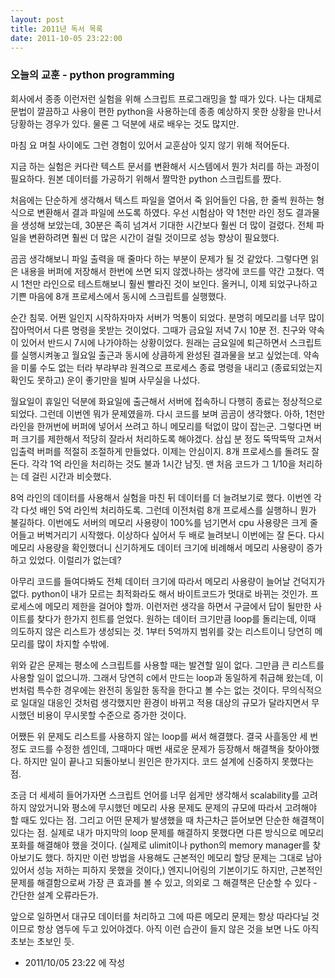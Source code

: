 ```yaml
---
layout: post
title: 2011년 독서 목록
date: 2011-10-05 23:22:00
---
```


### 오늘의 교훈 - python programming


회사에서 종종 이런저런 실험을 위해 스크립트 프로그래밍을 할 때가 있다. 나는 대체로 문법이 깔끔하고 사용이 편한 python을 사용하는데 종종 예상하지 못한 상황을 만나서 당황하는 경우가 있다. 물론 그 덕분에 새로 배우는 것도 많지만.

마침 요 며칠 사이에도 그런 경험이 있어서 교훈삼아 잊지 않기 위해 적어둔다.

지금 하는 실험은 커다란 텍스트 문서를 변환해서 시스템에서 뭔가 처리를 하는 과정이 필요하다. 원본 데이터를 가공하기 위해서 짤막한 python 스크립트를 짰다.

처음에는 단순하게 생각해서 텍스트 파일을 열어서 죽 읽어들인 다음, 한 줄씩 원하는 형식으로 변환해서 결과 파일에 쓰도록 하였다. 우선 시험삼아 약 1천만 라인 정도 결과물을 생성해 보았는데, 30분은 족히 넘겨서 기대한 시간보다 훨씬 더 많이 걸렸다. 전체 파일을 변환하려면 훨씬 더 많은 시간이 걸릴 것이므로 성능 향상이 필요했다.

곰곰 생각해보니 파일 출력을 매 줄마다 하는 부분이 문제가 될 것 같았다. 그렇다면 읽은 내용을 버퍼에 저장해서 한번에 쓰면 되지 않겠나하는 생각에 코드를 약간 고쳤다. 역시 1천만 라인으로 테스트해보니 훨씬 빨라진 것이 보인다. 올커니, 이제 되었구나하고 기쁜 마음에 8개 프로세스에서 동시에 스크립트를 실행했다.

순간 침묵. 어쩐 일인지 시작하자마자 서버가 먹통이 되었다. 분명히 메모리를 너무 많이 잡아먹어서 다른 명령을 못받는 것이었다. 그때가 금요일 저녁 7시 10분 전. 친구와 약속이 있어서 반드시 7시에 나가야하는 상황이었다. 원래는 금요일에 퇴근하면서 스크립트를 실행시켜놓고 월요일 출근과 동시에 상큼하게 완성된 결과물을 보고 싶었는데. 약속을 미룰 수도 없는 터라 부랴부랴 원격으로 프로세스 종료 명령을 내리고 (종료되었는지 확인도 못하고) 운이 좋기만을 빌며 사무실을 나섰다.

월요일이 휴일인 덕분에 화요일에 출근해서 서버에 접속하니 다행히 종료는 정상적으로 되었다. 그런데 이번엔 뭐가 문제였을까. 다시 코드를 보며 곰곰이 생각했다. 아하, 1천만 라인을 한꺼번에 버퍼에 넣어서 쓰려고 하니 메모리를 턱없이 많이 잡는군. 그렇다면 버퍼 크기를 제한해서 적당히 잘라서 처리하도록 해야겠다. 삼십 분 정도 뚝딱뚝딱 고쳐서 입출력 버퍼를 적절히 조절하게 만들었다. 이제는 안심이지. 8개 프로세스를 돌려도 잘 돈다. 각각 1억 라인을 처리하는 것도 불과 1시간 남짓. 맨 처음 코드가 그 1/10을 처리하는 데 걸린 시간과 비슷했다.

8억 라인의 데이터를 사용해서 실험을 마친 뒤 데이터를 더 늘려보기로 했다. 이번엔 각각 다섯 배인 5억 라인씩 처리하도록. 그런데 이전처럼 8개 프로세스를 실행하니 뭔가 불길하다. 이번에도 서버의 메모리 사용량이 100%를 넘기면서 cpu 사용량은 크게 줄어들고 버벅거리기 시작했다. 이상하다 싶어서 두 배로 늘려보니 이번에는 잘 돈다. 다시 메모리 사용량을 확인했더니 신기하게도 데이터 크기에 비례해서 메모리 사용량이 증가하고 있었다. 이럴리가 없는데?

아무리 코드를 들여다봐도 전체 데이터 크기에 따라서 메모리 사용량이 늘어날 건덕지가 없다. python이 내가 모르는 최적화라도 해서 바이트코드가 멋대로 바뀌는 것인가. 프로세스에 메모리 제한을 걸어야 할까. 이런저런 생각을 하면서 구글에서 답이 될만한 사이트를 찾다가 한가지 힌트를 얻었다. 원하는 데이터 크기만큼 loop를 돌리는데, 이때 의도하지 않은 리스트가 생성되는 것. 1부터 5억까지 범위를 갖는 리스트이니 당연히 메모리를 많이 차지할 수밖에.

위와 같은 문제는 평소에 스크립트를 사용할 때는 발견할 일이 없다. 그만큼 큰 리스트를 사용할 일이 없으니까. 그래서 당연히 c에서 만드는 loop과 동일하게 취급해 왔는데, 이번처럼 특수한 경우에는 완전히 동일한 동작을 한다고 볼 수는 없는 것이다. 무의식적으로 일대일 대응인 것처럼 생각했지만 환경이 바뀌고 적용 대상의 규모가 달라지면서 무시했던 비용이 무시못할 수준으로 증가한 것이다.

어쨌든 위 문제도 리스트를 사용하지 않는 loop를 써서 해결했다. 결국 사흘동안 세 번 정도 코드를 수정한 셈인데, 그때마다 매번 새로운 문제가 등장해서 해결책을 찾아야했다. 하지만 일이 끝나고 되돌아보니 원인은 한가지다. 코드 설계에 신중하지 못했다는 점.

조금 더 세세히 들어가자면 스크립트 언어를 너무 쉽게만 생각해서 scalability를 고려하지 않았거니와 평소에 무시했던 메모리 사용 문제도 문제의 규모에 따라서 고려해야 할 때도 있다는 점. 그리고 어떤 문제가 발생했을 때 차근차근 뜯어보면 단순한 해결책이 있다는 점. 실제로 내가 마지막의 loop 문제를 해결하지 못했다면 다른 방식으로 메모리 포화를 해결해야 했을 것이다. (실제로 ulimit이나 python의 memory manager를 찾아보기도 했다. 하지만 이런 방법을 사용해도 근본적인 메모리 할당 문제는 그대로 남아있어서 성능 저하는 피하지 못했을 것이다,) 엔지니어링의 기본이기도 하지만, 근본적인 문제를 해결함으로써 가장 큰 효과를 볼 수 있고, 의외로 그 해결책은 단순할 수 있다 - 간단한 설계 오류라든가.

앞으로 일하면서 대규모 데이터를 처리하고 그에 따른 메모리 문제는 항상 따라다닐 것이므로 항상 염두에 두고 있어야겠다. 아직 이런 습관이 들지 않은 것을 보면 나도 아직 초보는 초보인 듯.






- 2011/10/05 23:22 에 작성